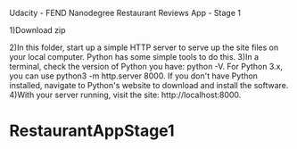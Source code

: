 Udacity - FEND Nanodegree Restaurant Reviews App - Stage 1


1)Download zip

2)In this folder, start up a simple HTTP server to serve up the site files on your local computer. Python has some simple tools to do this.
3)In a terminal, check the version of Python you have: python -V. For Python 3.x, you can use python3 -m http.server 8000. If you don't have Python installed, navigate to Python's website to download and install the software.
4)With your server running, visit the site: http://localhost:8000.



# RestaurantAppStage1
